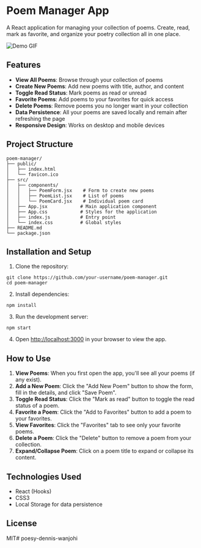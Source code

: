 # Poem Manager App

A React application for managing your collection of poems. Create, read, mark as favorite, and organize your poetry collection all in one place.

![Demo GIF](./demo.gif)

## Features

- **View All Poems**: Browse through your collection of poems
- **Create New Poems**: Add new poems with title, author, and content
- **Toggle Read Status**: Mark poems as read or unread
- **Favorite Poems**: Add poems to your favorites for quick access
- **Delete Poems**: Remove poems you no longer want in your collection
- **Data Persistence**: All your poems are saved locally and remain after refreshing the page
- **Responsive Design**: Works on desktop and mobile devices

## Project Structure

```
poem-manager/
├── public/
│   ├── index.html
│   └── favicon.ico
├── src/
│   ├── components/
│   │   ├── PoemForm.jsx    # Form to create new poems
│   │   ├── PoemList.jsx    # List of poems
│   │   └── PoemCard.jsx    # Individual poem card
│   ├── App.jsx            # Main application component
│   ├── App.css            # Styles for the application
│   ├── index.js           # Entry point
│   └── index.css          # Global styles
├── README.md
└── package.json
```

## Installation and Setup

1. Clone the repository:
```
git clone https://github.com/your-username/poem-manager.git
cd poem-manager
```

2. Install dependencies:
```
npm install
```

3. Run the development server:
```
npm start
```

4. Open [http://localhost:3000](http://localhost:3000) in your browser to view the app.

## How to Use

1. **View Poems**: When you first open the app, you'll see all your poems (if any exist).
2. **Add a New Poem**: Click the "Add New Poem" button to show the form, fill in the details, and click "Save Poem".
3. **Toggle Read Status**: Click the "Mark as read" button to toggle the read status of a poem.
4. **Favorite a Poem**: Click the "Add to Favorites" button to add a poem to your favorites.
5. **View Favorites**: Click the "Favorites" tab to see only your favorite poems.
6. **Delete a Poem**: Click the "Delete" button to remove a poem from your collection.
7. **Expand/Collapse Poem**: Click on a poem title to expand or collapse its content.

## Technologies Used

- React (Hooks)
- CSS3
- Local Storage for data persistence

## License

MIT# poesy-dennis-wanjohi
